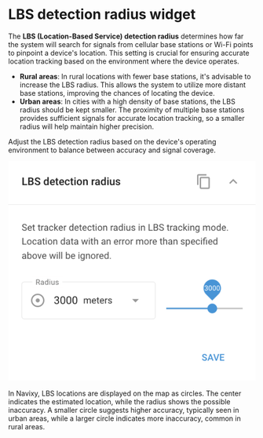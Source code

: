 # LBS detection radius widget

The **LBS (Location-Based Service) detection radius** determines how far the system will search for signals from cellular base stations or Wi-Fi points to pinpoint a device's location. This setting is crucial for ensuring accurate location tracking based on the environment where the device operates.

* **Rural areas**: In rural locations with fewer base stations, it's advisable to increase the LBS radius. This allows the system to utilize more distant base stations, improving the chances of locating the device.
* **Urban areas**: In cities with a high density of base stations, the LBS radius should be kept smaller. The proximity of multiple base stations provides sufficient signals for accurate location tracking, so a smaller radius will help maintain higher precision.

Adjust the LBS detection radius based on the device's operating environment to balance between accuracy and signal coverage.

![image-20240815-180931.png](attachments/image-20240815-180931.png)

In Navixy, LBS locations are displayed on the map as circles. The center indicates the estimated location, while the radius shows the possible inaccuracy. A smaller circle suggests higher accuracy, typically seen in urban areas, while a larger circle indicates more inaccuracy, common in rural areas.
